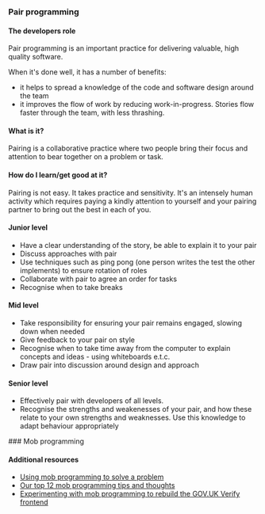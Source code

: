### Pair programming

#### The developers role

Pair programming is an important practice for delivering valuable, high quality software.

When it's done well, it has a number of benefits:

- it helps to spread a knowledge of the code and software design around the team
- it improves the flow of work by reducing work-in-progress. Stories flow faster through the team, with less thrashing.

#### What is it?

Pairing is a collaborative practice where two people bring their focus and
attention to bear together on a problem or task.

#### How do I learn/get good at it?

Pairing is not easy. It takes practice and sensitivity. It's an intensely human activity which requires paying a kindly attention to yourself and your pairing partner to bring out the best in each of you.

#### Junior level
- Have a clear understanding of the story, be able to explain it to your pair
- Discuss approaches with pair
- Use techniques such as ping pong (one person writes the test the other implements) to ensure rotation of roles
- Collaborate with pair to agree an order for tasks
- Recognise when to take breaks

#### Mid level
- Take responsibility for ensuring your pair remains engaged, slowing down when needed
- Give feedback to your pair on style
- Recognise when to take time away from the computer to explain concepts and ideas - using whiteboards e.t.c.
- Draw pair into discussion around design and approach

#### Senior level
- Effectively pair with developers of all levels.
- Recognise the strengths and weakenesses of your pair, and how these relate to your own strengths and weaknesses. Use this knowledge to adapt behaviour appropriately

### Mob programming

#### Additional resources

- [Using mob programming to solve a problem](https://gds.blog.gov.uk/2016/09/01/using-mob-programming-to-solve-a-problem/)
- [Our top 12 mob programming tips and thoughts](https://gdstechnology.blog.gov.uk/2016/09/08/our-top-12-mob-programming-tips-and-thoughts/)
- [Experimenting with mob programming to rebuild the GOV.UK Verify frontend](https://identityassurance.blog.gov.uk/2016/02/26/experimenting-with-mob-programming-to-rebuild-the-gov-uk-verify-frontend/)
